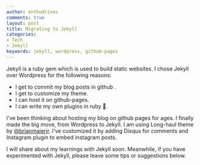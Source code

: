 ```yaml
---
author: enthudrives
comments: true
layout: post
title: Migrating to Jekyll
categories:
- Tech
- Jekyll
keywords: jekyll, wordpress, github-pages
---
```


<p>Jekyll is a ruby gem which is used to build static websites. I chose Jekyll over Wordpress for the following reasons:</p>
<ul>  
<li> I get to commit my blog posts in github <i class="fa fa-github" aria-hidden="true"></i>.</li>
<li> I get to customize my theme.</li>
<li> I can host it on github-pages.</li>
<li> I can write my own plugins in ruby 💓.</li>
</ul>

<p>I've been thinking about hosting my blog on github pages for ages. I finally made the big move, from Wordpress to Jekyll. 
I am using Long-haul theme by <a href="https://github.com/brianmaierjr/long-haul">@brianmaierjr</a>. I've customized it by adding Disqus for comments and Instagram plugin to embed instagram posts. </p>

I will share about my learnings with Jekyll soon. Meanwhile, if you have experimented with Jekyll, please leave some tips or suggestions below. 
